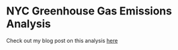 # NYC Greenhouse Gas Emissions Analysis

Check out my blog post on this analysis [here](https://saranaweera.github.io/2017-03-15-NYC-GHG/)

